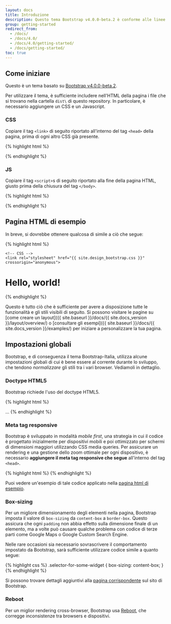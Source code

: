 ```yaml
---
layout: docs
title: Introduzione
description: Questo tema Bootstrap v4.0.0-beta.2 è conforme alle linee guida di design definite nel toolkit per la creazione di siti web per le Pubbliche Amministrazioni (PA)
group: getting-started
redirect_from:
  - /docs/
  - /docs/4.0/
  - /docs/4.0/getting-started/
  - /docs/getting-started/
toc: true
---
```


## Come iniziare

Questo è un tema basato su [Bootstrap v4.0.0-beta.2](https://getbootstrap.com/docs/4.0/getting-started/introduction/).

Per utilizzare il tema, è sufficiente includere nell'HTML della pagina i file che si trovano nella cartella `dist\` di questo repository. In particolare, è necessario aggiungere un CSS e un Javascript.

### CSS

Copiare il tag `<link>` di seguito riportato all'interno del tag `<head>` della pagina, prima di ogni altro CSS già presente.

{% highlight html %}
<link rel="stylesheet" href="{{ site.design_bootstrap.css }}" crossorigin="anonymous">
{% endhighlight %}

### JS

Copiare il tag `<script>`s di seguito riportato alla fine della pagina HTML, giusto prima della chiusura del tag `</body>`.

{% highlight html %}
<script src="{{ site.design_bootstrap.js }}" crossorigin="anonymous"></script>
{% endhighlight %}

## Pagina HTML di esempio

In breve, si dovrebbe ottenere qualcosa di simile a ciò che segue:

{% highlight html %}
<!doctype html>
<html lang="en">
  <head>
    <!-- Required meta tags -->
    <meta charset="utf-8">
    <meta name="viewport" content="width=device-width, initial-scale=1, shrink-to-fit=no">
    
    <!-- CSS -->
    <link rel="stylesheet" href="{{ site.design_bootstrap.css }}" crossorigin="anonymous">
  </head>
  <body>
    <h1>Hello, world!</h1>
    <!-- JS -->
    <script src="{{ site.design_bootstrap.js }}" crossorigin="anonymous"></script>
  </body>
</html>
{% endhighlight %}

Questo è tutto ciò che è sufficiente per avere a disposizione tutte le funzionalità e gli stili visibili di seguito. Si possono visitare le pagine su [come creare un layout]({{ site.baseurl }}/docs/{{ site.docs_version }}/layout/overview/) o [consultare gli esempi]({{ site.baseurl }}/docs/{{ site.docs_version }}/examples/) per iniziare a personalizzare la tua pagina.

## Impostazioni globali

Bootstrap, e di conseguenza il tema Bootstrap-Italia, utilizza alcune impostazioni globali di cui è bene essere al corrente durante lo sviluppo, che tendono *normalizzare* gli stili tra i vari browser. Vediamoli in dettaglio.

### Doctype HTML5

Bootstrap richiede l'uso del doctype HTML5.

{% highlight html %}
<!doctype html>
<html lang="it">
  ...
</html>
{% endhighlight %}

### Meta tag responsive

Bootstrap è sviluppato in modalità *mobile first*, una strategia in cui il codice è progettato inizialmente per dispositivi mobili e poi ottimizzato per schermi di dimensioni maggiori utilizzando CSS media queries. Per assicurare un rendering e una gestione dello zoom ottimale per ogni dispositivo, è necessario **aggiungere il meta tag responsive che segue** all'interno del tag `<head>`.

{% highlight html %}
<meta name="viewport" content="width=device-width, initial-scale=1, shrink-to-fit=no">
{% endhighlight %}

Puoi vedere un'esempio di tale codice applicato nella [pagina html di esempio](#pagina-html-di-esempio).

### Box-sizing

Per un migliore dimensionamento degli elementi nella pagina, Bootstrap imposta il valore di `box-sizing` da `content-box` a `border-box`. Questo assicura che ogni `padding` non abbia effetto sulla dimensione finale di un elemento, ma a volte può causare qualche problema con codice di terze parti come Google Maps o Google Custom Search Engine.

Nelle rare occasioni sia necessario sovrascrivere il comportamento impostato da Bootstrap, sarà sufficiente utilizzare codice simile a quanto segue:

{% highlight css %}
.selector-for-some-widget {
  box-sizing: content-box;
}
{% endhighlight %}

Si possono trovare dettagli aggiuntivi alla [pagina corrispondente](https://getbootstrap.com/docs/4.0/getting-started/introduction/#box-sizing) sul sito di Bootstrap.

### Reboot

Per un miglior rendering cross-browser, Bootstrap usa [Reboot](https://getbootstrap.com/docs/4.0/content/reboot/), che corregge inconsistenze tra browsers e dispositivi.
